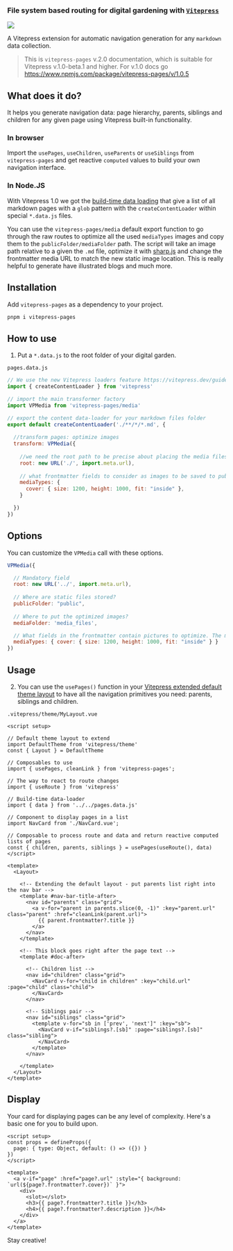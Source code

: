 ### File system based routing for digital gardening with [`Vitepress`](https://vitepress.vuejs.org/)

![](https://img.shields.io/npm/v/vitepress-pages?color=%23eee&style=for-the-badge)

A Vitepress extension for automatic navigation generation for any `markdown` data collection.

> This is `vitepress-pages` v.2.0 documentation, which is suitable for Vitepress v.1.0-beta.1 and higher. For v.1.0 docs go https://www.npmjs.com/package/vitepress-pages/v/1.0.5

## What does it do?

It helps you generate navigation data: page hierarchy, parents, siblings and children for any given page using Vitepress built-in functionality.

### In browser

Import the `usePages`, `useChildren`, `useParents` or `useSiblings` from `vitepress-pages` and get reactive `computed` values to build your own navigation interface.

### In Node.JS

With Vitepress 1.0 we got the [build-time data loading](https://vitepress.dev/guide/data-loading) that give a list of all markdown pages with a `glob` pattern with the `createContentLoader` within special `*.data.js` files.

You can use the `vitepress-pages/media` default export function to go through the raw routes to optimize all the used `mediaTypes` images and copy them to the `publicFolder/mediaFolder` path. The script will take an image path relative  to a given the `.md` file, optimize it with [sharp.js](https://github.com/lovell/sharp) and change the frontmatter media URL to match the new static image location. This is really helpful to generate have illustrated blogs and much more.

## Installation

Add `vitepress-pages` as a dependency to your project.

```bash
pnpm i vitepress-pages
```

## How to use

1. Put a `*.data.js` to the root folder of your digital garden.

`pages.data.js`

```js
// We use the new Vitepress loaders feature https://vitepress.dev/guide/data-loading
import { createContentLoader } from 'vitepress'

// import the main transformer factory
import VPMedia from 'vitepress-pages/media'

// export the content data-loader for your markdown files folder
export default createContentLoader('./**/*/*.md', {
  
  //transform pages: optimize images
  transform: VPMedia({
    
    //we need the root path to be precise about placing the media files
    root: new URL('./', import.meta.url),
    
    // what frontmatter fields to consider as images to be saved to public folder
    mediaTypes: {
      cover: { size: 1200, height: 1000, fit: "inside" },
    }

  })
})
```

## Options

You can customize the `VPMedia` call with these options.

```js
VPMedia({

  // Mandatory field
  root: new URL('../', import.meta.url),
  
  // Where are static files stored?
  publicFolder: "public",
  
  // Where to put the optimized images?
  mediaFolder: 'media_files',

  // What fields in the frontmatter contain pictures to optimize. The most useful are 'cover', 'icon', 'avatar', 'logo'. 
  mediaTypes: { cover: { size: 1200, height: 1000, fit: "inside" } }
})
```

## Usage

2. You can use the `usePages()` function in your [Vitepress extended default theme layout](https://vitepress.dev/guide/extending-default-theme#extending-the-default-theme) to have all the navigation primitives you need: parents, siblings and children.

`.vitepress/theme/MyLayout.vue`

```vue
<script setup>

// Default theme layout to extend
import DefaultTheme from 'vitepress/theme'
const { Layout } = DefaultTheme

// Composables to use
import { usePages, cleanLink } from 'vitepress-pages';

// The way to react to route changes
import { useRoute } from 'vitepress'

// Build-time data-loader
import { data } from '../../pages.data.js'

// Component to display pages in a list
import NavCard from './NavCard.vue';

// Composable to process route and data and return reactive computed lists of pages
const { children, parents, siblings } = usePages(useRoute(), data)
</script>

<template>
  <Layout>
    
    <!-- Extending the default layout - put parents list right into the nav bar -->
    <template #nav-bar-title-after>
      <nav id="parents" class="grid">
        <a v-for="parent in parents.slice(0, -1)" :key="parent.url" class="parent" :href="cleanLink(parent.url)">
          {{ parent.frontmatter?.title }}
        </a>
      </nav>
    </template>

    <!-- This block goes right after the page text -->
    <template #doc-after>

      <!-- Children list -->
      <nav id="children" class="grid">
        <NavCard v-for="child in children" :key="child.url" :page="child" class="child">
        </NavCard>
      </nav>

      <!-- Siblings pair -->
      <nav id="siblings" class="grid">
        <template v-for="sb in ['prev', 'next']" :key="sb">
          <NavCard v-if="siblings?.[sb]" :page="siblings?.[sb]" class="sibling">
          </NavCard>
        </template>
      </nav>

    </template>
  </Layout>
</template>
```

## Display

Your card for displaying pages can be any level of complexity. Here's a basic one for you to build upon.

```vue
<script setup>
const props = defineProps({
  page: { type: Object, default: () => ({}) }
})
</script>

<template>
  <a v-if="page" :href="page?.url" :style="{ background: `url(${page?.frontmatter?.cover})` }">
    <div>
      <slot></slot>
      <h3>{{ page?.frontmatter?.title }}</h3>
      <h4>{{ page?.frontmatter?.description }}</h4>
    </div>
  </a>
</template>
```

Stay creative!
